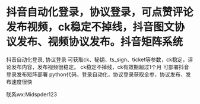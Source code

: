 # 抖音自动化登录，协议登录，可点赞评论发布视频，ck稳定不掉线，抖音图文协议发布、视频协议发布。抖音矩阵系统
抖音自动化登录, 协议登录
可获取ck、秘钥、ts_sign、ticket等参数，ck稳定，评论发布内容，发布视频很稳定。
ck稳定不掉线，ck有效期超过1个月
可部署抖音登录发布矩阵部署
python代码，登录自动化，协议登录获取全参，协议发布，发布速度很快 

联系wx:Midspder123


